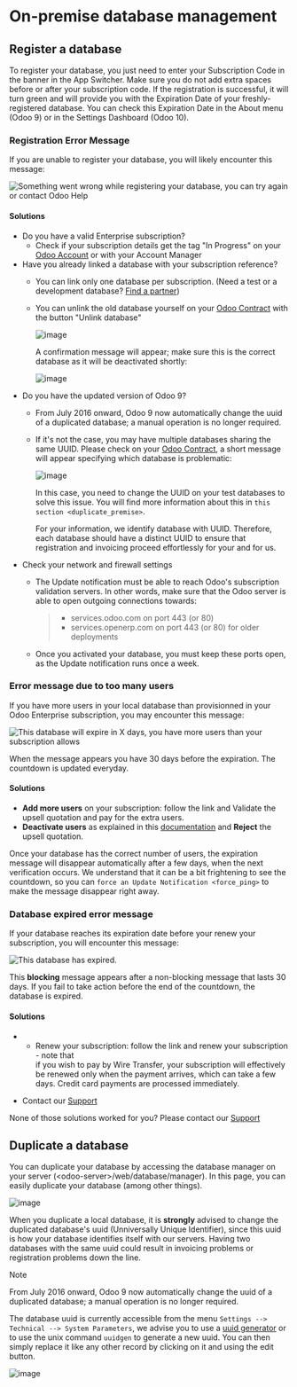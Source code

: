 # On-premise database management

## Register a database

To register your database, you just need to enter your Subscription Code
in the banner in the App Switcher. Make sure you do not add extra spaces
before or after your subscription code. If the registration is
successful, it will turn green and will provide you with the Expiration
Date of your freshly-registered database. You can check this Expiration
Date in the About menu (Odoo 9) or in the Settings Dashboard (Odoo 10).

### Registration Error Message

If you are unable to register your database, you will likely encounter
this message:

![Something went wrong while registering your database, you can try
again or contact Odoo&#10;Help](on_premise/error_message_sub_code.png)

#### Solutions

  - Do you have a valid Enterprise subscription?
      - Check if your subscription details get the tag "In Progress" on
        your [Odoo Account](https://accounts.odoo.com/my/subscription)
        or with your Account Manager
  - Have you already linked a database with your subscription reference?
      - You can link only one database per subscription. (Need a test or
        a development database? [Find a
        partner](https://www.odoo.com/partners))
    
      - You can unlink the old database yourself on your [Odoo
        Contract](https://accounts.odoo.com/my/subscription) with the
        button "Unlink database"
        
        ![image](on_premise/unlink_single_db.png)
        
        A confirmation message will appear; make sure this is the
        correct database as it will be deactivated shortly:
        
        ![image](on_premise/unlink_confirm_enterprise_edition.png)
  - Do you have the updated version of Odoo 9?
      - From July 2016 onward, Odoo 9 now automatically change the uuid
        of a duplicated database; a manual operation is no longer
        required.
    
      - If it's not the case, you may have multiple databases sharing
        the same UUID. Please check on your [Odoo
        Contract](https://accounts.odoo.com/my/subscription), a short
        message will appear specifying which database is problematic:
        
        ![image](on_premise/unlink_db_name_collision.png)
        
        In this case, you need to change the UUID on your test databases
        to solve this issue. You will find more information about this
        in `this section <duplicate_premise>`.
        
        For your information, we identify database with UUID. Therefore,
        each database should have a distinct UUID to ensure that
        registration and invoicing proceed effortlessly for your and for
        us.
  - Check your network and firewall settings
      - The Update notification must be able to reach Odoo's
        subscription validation servers. In other words, make sure that
        the Odoo server is able to open outgoing connections towards:
        
        >   - services.odoo.com on port 443 (or 80)
        >   - services.openerp.com on port 443 (or 80) for older
        >     deployments
    
      - Once you activated your database, you must keep these ports
        open, as the Update notification runs once a week.

### Error message due to too many users

If you have more users in your local database than provisionned in your
Odoo Enterprise subscription, you may encounter this message:

![This database will expire in X days, you have more users than your
subscription allows](on_premise/add_more_users.png)

When the message appears you have 30 days before the expiration. The
countdown is updated everyday.

#### Solutions

  - **Add more users** on your subscription: follow the link and
    Validate the upsell quotation and pay for the extra users.
  - **Deactivate users** as explained in this
    [documentation](documentation.html#deactivating-users) and
    **Reject** the upsell quotation.

Once your database has the correct number of users, the expiration
message will disappear automatically after a few days, when the next
verification occurs. We understand that it can be a bit frightening to
see the countdown, so you can `force an Update Notification
<force_ping>` to make the message disappear right away.

### Database expired error message

If your database reaches its expiration date before your renew your
subscription, you will encounter this message:

![This database has expired.](on_premise/database_expired.png)

This **blocking** message appears after a non-blocking message that
lasts 30 days. If you fail to take action before the end of the
countdown, the database is expired.

#### Solutions

  -   - Renew your subscription: follow the link and renew your
        subscription - note that  
        if you wish to pay by Wire Transfer, your subscription will
        effectively be renewed only when the payment arrives, which can
        take a few days. Credit card payments are processed immediately.

  - Contact our [Support](https://www.odoo.com/help)

None of those solutions worked for you? Please contact our
[Support](https://www.odoo.com/help)

## Duplicate a database<span id="force_ping"></span>

You can duplicate your database by accessing the database manager on
your server (\<odoo-server\>/web/database/manager). In this page, you
can easily duplicate your database (among other things).

![image](on_premise/db_manager.gif)

When you duplicate a local database, it is **strongly** advised to
change the duplicated database's uuid (Unniversally Unique Identifier),
since this uuid is how your database identifies itself with our servers.
Having two databases with the same uuid could result in invoicing
problems or registration problems down the line.

<div class="note">

<div class="title">

Note

</div>

From July 2016 onward, Odoo 9 now automatically change the uuid of a
duplicated database; a manual operation is no longer required.

</div>

The database uuid is currently accessible from the menu `Settings -->
Technical -->
System Parameters`, we advise you to use a [uuid
generator](https://www.uuidtools.com) or to use the unix command
`uuidgen` to generate a new uuid. You can then simply replace it like
any other record by clicking on it and using the edit button.

![image](on_premise/db_uuid.png)

